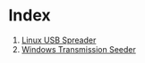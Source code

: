 # Index

1. [Linux USB Spreader](https://github.com/1d8/spreadermodules/tree/main/linux-usb-method)
2. [Windows Transmission Seeder](https://github.com/1d8/spreadermodules/tree/main/transmission-seeder)
